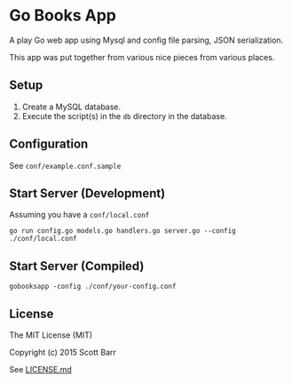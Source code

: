 # Go Books App

A play Go web app using Mysql and config file parsing, JSON serialization.

This app was put together from various nice pieces from various places.

## Setup

1. Create a MySQL database.
2. Execute the script(s) in the `db` directory in the database.

## Configuration

See `conf/example.conf.sample`

## Start Server (Development)

Assuming you have a `conf/local.conf`

    go run config.go models.go handlers.go server.go --config ./conf/local.conf

## Start Server (Compiled)

    gobooksapp -config ./conf/your-config.conf

## License

The MIT License (MIT)

Copyright (c) 2015 Scott Barr

See [LICENSE.md](LICENSE.md)

